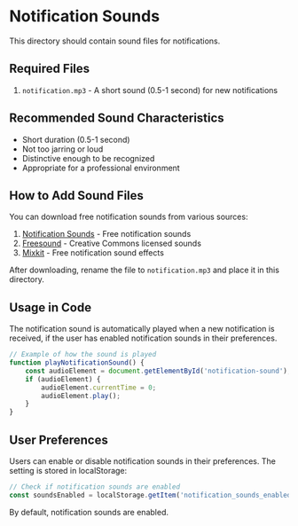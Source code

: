 # Notification Sounds

This directory should contain sound files for notifications.

## Required Files

1. `notification.mp3` - A short sound (0.5-1 second) for new notifications

## Recommended Sound Characteristics

- Short duration (0.5-1 second)
- Not too jarring or loud
- Distinctive enough to be recognized
- Appropriate for a professional environment

## How to Add Sound Files

You can download free notification sounds from various sources:

1. [Notification Sounds](https://notificationsounds.com/) - Free notification sounds
2. [Freesound](https://freesound.org/) - Creative Commons licensed sounds
3. [Mixkit](https://mixkit.co/free-sound-effects/notification/) - Free notification sound effects

After downloading, rename the file to `notification.mp3` and place it in this directory.

## Usage in Code

The notification sound is automatically played when a new notification is received, if the user has enabled notification sounds in their preferences.

```javascript
// Example of how the sound is played
function playNotificationSound() {
    const audioElement = document.getElementById('notification-sound');
    if (audioElement) {
        audioElement.currentTime = 0;
        audioElement.play();
    }
}
```

## User Preferences

Users can enable or disable notification sounds in their preferences. The setting is stored in localStorage:

```javascript
// Check if notification sounds are enabled
const soundsEnabled = localStorage.getItem('notification_sounds_enabled') !== 'false';
```

By default, notification sounds are enabled.
